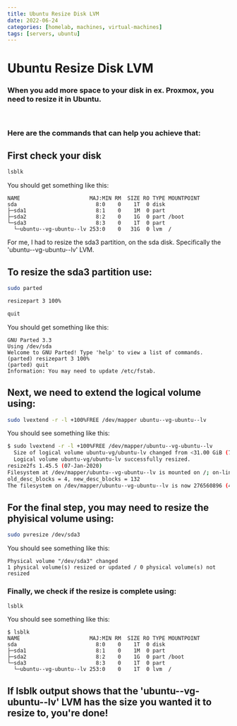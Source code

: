 ```yaml
---
title: Ubuntu Resize Disk LVM
date: 2022-06-24
categories: [homelab, machines, virtual-machines]
tags: [servers, ubuntu]
---
```


# Ubuntu Resize Disk LVM

### When you add more space to your disk in ex. Proxmox, you need to resize it in Ubuntu.
<br>

### Here are the commands that can help you achieve that:

## First check your disk
``` bash
lsblk
```
You should get something like this:
```
NAME                      MAJ:MIN RM  SIZE RO TYPE MOUNTPOINT
sda                         8:0    0    1T  0 disk
├─sda1                      8:1    0    1M  0 part
├─sda2                      8:2    0    1G  0 part /boot
└─sda3                      8:3    0    1T  0 part
  └─ubuntu--vg-ubuntu--lv 253:0    0   31G  0 lvm  /
```

For me, I had to resize the sda3 partition, on the sda disk. Specifically the 'ubuntu--vg-ubuntu--lv' LVM. 

## To resize the sda3 partition use:
```bash
sudo parted
```
```bash
resizepart 3 100%
```
```bash
quit
```
You should get something like this:
```
GNU Parted 3.3
Using /dev/sda
Welcome to GNU Parted! Type 'help' to view a list of commands.
(parted) resizepart 3 100%
(parted) quit
Information: You may need to update /etc/fstab.
```
## Next, we need to extend the logical volume using:
```bash
sudo lvextend -r -l +100%FREE /dev/mapper ubuntu--vg-ubuntu--lv
```
You should see something like this:
```bash
$ sudo lvextend -r -l +100%FREE /dev/mapper/ubuntu--vg-ubuntu--lv
  Size of logical volume ubuntu-vg/ubuntu-lv changed from <31.00 GiB (7935 extents) to 1.03 TiB (270079 extents).
  Logical volume ubuntu-vg/ubuntu-lv successfully resized.
resize2fs 1.45.5 (07-Jan-2020)
Filesystem at /dev/mapper/ubuntu--vg-ubuntu--lv is mounted on /; on-line resizing required
old_desc_blocks = 4, new_desc_blocks = 132
The filesystem on /dev/mapper/ubuntu--vg-ubuntu--lv is now 276560896 (4k) blocks long.
```
## For the final step, you may need to resize the phyisical volume using:
```bash
sudo pvresize /dev/sda3
```
You should see something like this:
```
Physical volume "/dev/sda3" changed
1 physical volume(s) resized or updated / 0 physical volume(s) not resized
```
### Finally, we check if the resize is complete using:
```bash
lsblk
```
You should see something like this:
```
$ lsblk
NAME                      MAJ:MIN RM  SIZE RO TYPE MOUNTPOINT
sda                         8:0    0    1T  0 disk
├─sda1                      8:1    0    1M  0 part
├─sda2                      8:2    0    1G  0 part /boot
└─sda3                      8:3    0    1T  0 part
  └─ubuntu--vg-ubuntu--lv 253:0    0    1T  0 lvm  /
```
## If lsblk output shows that the 'ubuntu--vg-ubuntu--lv' LVM has the size you wanted it to resize to, you're done!